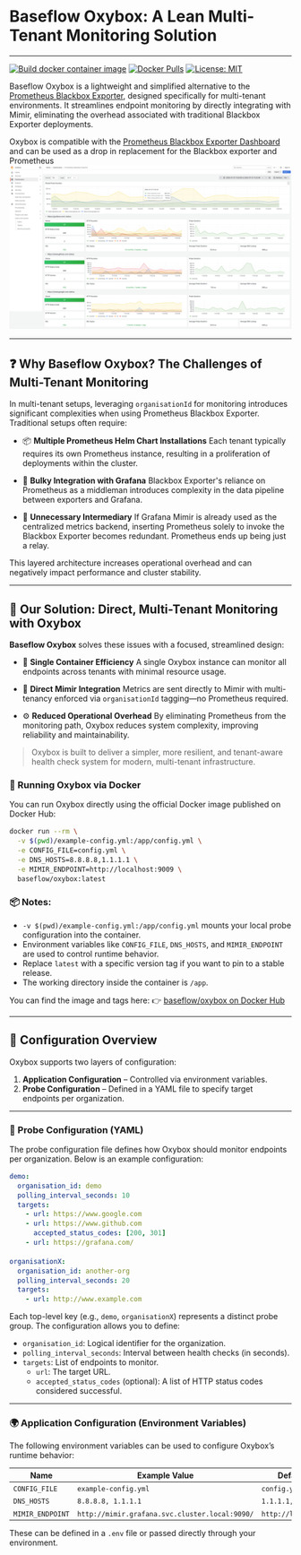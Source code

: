 # Baseflow Oxybox: A Lean Multi-Tenant Monitoring Solution
---
[![Build docker container image](https://github.com/Baseflow/oxybox/actions/workflows/BUILD_AND_DEPLOY.yml/badge.svg)](https://github.com/Baseflow/oxybox/actions/workflows/BUILD_AND_DEPLOY.yml)
[![Docker Pulls](https://img.shields.io/docker/pulls/baseflow/oxybox.svg?maxAge=604800)](https://hub.docker.com/r/baseflow/oxybox/)
[![License: MIT](https://img.shields.io/badge/License-MIT-blue.svg)](https://opensource.org/licenses/MIT)

Baseflow Oxybox is a lightweight and simplified alternative to the [Prometheus
Blackbox Exporter](https://github.com/prometheus/blackbox_exporter), designed
specifically for multi-tenant environments. It streamlines endpoint monitoring
by directly integrating with Mimir, eliminating the overhead associated with
traditional Blackbox Exporter deployments.

Oxybox is compatible with the [Prometheus Blackbox Exporter Dashboard](https://grafana.com/grafana/dashboards/7587-prometheus-blackbox-exporter/)
and can be used as a drop in replacement for the Blackbox exporter and Prometheus
![img](./img/screenshot.png)

---

## ❓ Why Baseflow Oxybox? The Challenges of Multi-Tenant Monitoring

In multi-tenant setups, leveraging `organisationId` for monitoring introduces significant complexities when using Prometheus Blackbox Exporter. Traditional setups often require:

* 📦 **Multiple Prometheus Helm Chart Installations**
  Each tenant typically requires its own Prometheus instance, resulting in a proliferation of deployments within the cluster.

* 🧩 **Bulky Integration with Grafana**
  Blackbox Exporter's reliance on Prometheus as a middleman introduces complexity in the data pipeline between exporters and Grafana.

* 🔁 **Unnecessary Intermediary**
  If Grafana Mimir is already used as the centralized metrics backend, inserting Prometheus solely to invoke the Blackbox Exporter becomes redundant. Prometheus ends up being just a relay.

This layered architecture increases operational overhead and can negatively impact performance and cluster stability.

---

## 🚀 Our Solution: Direct, Multi-Tenant Monitoring with Oxybox

**Baseflow Oxybox** solves these issues with a focused, streamlined design:

* 🧱 **Single Container Efficiency**
  A single Oxybox instance can monitor all endpoints across tenants with minimal resource usage.

* 🎯 **Direct Mimir Integration**
  Metrics are sent directly to Mimir with multi-tenancy enforced via `organisationId` tagging—no Prometheus required.

* ⚙️ **Reduced Operational Overhead**
  By eliminating Prometheus from the monitoring path, Oxybox reduces system complexity, improving reliability and maintainability.

> Oxybox is built to deliver a simpler, more resilient, and tenant-aware health check system for modern, multi-tenant infrastructure.

### 🐳 Running Oxybox via Docker

You can run Oxybox directly using the official Docker image published on Docker Hub:

```sh
docker run --rm \
  -v $(pwd)/example-config.yml:/app/config.yml \
  -e CONFIG_FILE=config.yml \
  -e DNS_HOSTS=8.8.8.8,1.1.1.1 \
  -e MIMIR_ENDPOINT=http://localhost:9009 \
  baseflow/oxybox:latest
```

### 📦 Notes:

* `-v $(pwd)/example-config.yml:/app/config.yml` mounts your local probe configuration into the container.
* Environment variables like `CONFIG_FILE`, `DNS_HOSTS`, and `MIMIR_ENDPOINT` are used to control runtime behavior.
* Replace `latest` with a specific version tag if you want to pin to a stable release.
* The working directory inside the container is `/app`.

You can find the image and tags here:
👉 [baseflow/oxybox on Docker Hub](https://hub.docker.com/r/baseflow/oxybox)

---

## 🔧 Configuration Overview

Oxybox supports two layers of configuration:

1. **Application Configuration** – Controlled via environment variables.
2. **Probe Configuration** – Defined in a YAML file to specify target endpoints per organization.

---

### 📝 Probe Configuration (YAML)

The probe configuration file defines how Oxybox should monitor endpoints per organization. Below is an example configuration:

```yaml
demo:
  organisation_id: demo
  polling_interval_seconds: 10
  targets:
    - url: https://www.google.com
    - url: https://www.github.com
      accepted_status_codes: [200, 301]
    - url: https://grafana.com/

organisationX:
  organisation_id: another-org
  polling_interval_seconds: 20
  targets:
    - url: http://www.example.com
```

Each top-level key (e.g., `demo`, `organisationX`) represents a distinct probe group. The configuration allows you to define:

* `organisation_id`: Logical identifier for the organization.
* `polling_interval_seconds`: Interval between health checks (in seconds).
* `targets`: List of endpoints to monitor.
  * `url`: The target URL.
  * `accepted_status_codes` (optional): A list of HTTP status codes considered successful.

---

### 🌍 Application Configuration (Environment Variables)

The following environment variables can be used to configure Oxybox’s runtime behavior:

| Name             | Example Value                                  | Default Value           |
| ---------------- | ---------------------------------------------- | ----------------------- |
| `CONFIG_FILE`    | `example-config.yml`                           | `config.yml`            |
| `DNS_HOSTS`      | `8.8.8.8, 1.1.1.1`                             | `1.1.1.1, 8.8.8.8`      |
| `MIMIR_ENDPOINT` | `http://mimir.grafana.svc.cluster.local:9090/` | `http://localhost:9009` |

These can be defined in a `.env` file or passed directly through your environment.
